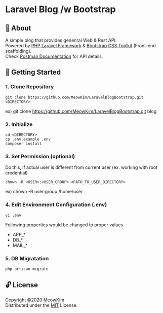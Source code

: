 # Laravel Blog /w Bootstrap

## :pencil: About
A simple blog that provides genenral Web & Rest API.  
Powered by [PHP Laravel Framework](https://laravel.com/) & [Bootstrap CSS Toolkit](https://getbootstrap.com/) (Front-end scaffolding).  
Check [Postman Documentation](https://documenter.getpostman.com/view/6527807/SzYgQaZe?version=latest) for API details.

## :car: Getting Started

### 1. Clone Repository

```
git clone https://github.com/MeowKim/LaravelBlogBootstrap.git <DIRECTORY>
```

ex) git clone https://github.com/MeowKim/LaravelBlogBootstrap.git blog

### 2. Initialize

```
cd <DIRECTORY>
cp .env.example .env
composer install
```

### 3. Set Permission (optional)

Do this, if actual user is different from current user (ex. working with root credential)

```
chown -R <USER>:<USER_GROUP> <PATH_TO_USER_DIRECTORY>
```

ex) chown -R user:group /home/user

### 4. Edit Environment Configuration (.env)

```
vi .env
```

Following properties would be changed to proper values

-   APP\_\*
-   DB\_\*
-   MAIL\_\*

### 5. DB Migratation

```
php artisan migrate
```

## :unlock: License
Copyright &copy;2020 [MeowKim](https://github.com/MeowKim)  
Distributed under the [MIT](https://github.com/MeowKim/LaravelBlogBootstrap/blob/master/LICENSE) License.  
